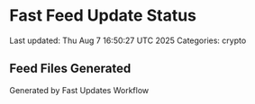 # Fast Feed Update Status
Last updated: Thu Aug  7 16:50:27 UTC 2025
Categories: crypto

## Feed Files Generated

Generated by Fast Updates Workflow
